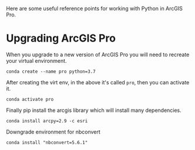 Here are some useful reference points for working with Python in ArcGIS Pro.

# Upgrading ArcGIS Pro
When you upgrade to a new version of ArcGIS Pro you will need to recreate your virtual environment.

`conda create --name pro python=3.7`

After creating the virt env, in the above it's called `pro`, then you can activate it.  

`conda activate pro`

Finally pip install the arcgis library which will install many dependencies.

`conda install arcpy=2.9 -c esri`

Downgrade environment for nbconvert

`conda install "nbconvert=5.6.1"`
